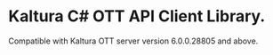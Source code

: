 # Kaltura C# OTT API Client Library.
Compatible with Kaltura OTT server version 6.0.0.28805 and above.
